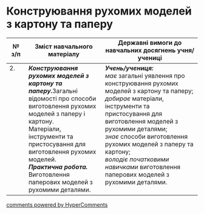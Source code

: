 <div id="hypercomments_widget" class="js-hypercomments-widget invisible"></div>

# Конструювання рухомих моделей з картону та паперу

<table>
  <tr>
    <td width="10%" align="center"><b>№ з/п</b></td>
    <td width="40%" align="center"><b>Зміст навчального матеріалу</b></td>
    <td width="60%" align="center"><b>Державні вимоги до навчальних досягнень учня/учениці</b></td>
  </tr>
<tbody>
  <tr>
    <td width="10%" style="vertical-align:top !important;">
2.</td>
    <td width="40%" style="vertical-align:top !important;">
<b><i>Конструювання рухомих моделей з картону та паперу.</i></b>Загальні відомості про способи виготовлення рухомих моделей з паперу і картону. <br>
Матеріали, інструменти та пристосування для виготовлення рухомих моделей. 
 <br>
<b><i>Практична робота.</i></b> <br>
Виготовлення паперових моделей з рухомими деталями.<br>
</td>
    <td width="60%" style="vertical-align:top !important;">
<i><b>Учень/учениця:</b></i><br>
<i>має</i> загальні уявлення про конструювання рухомих моделей з картону та паперу;<br>
<i>добирає</i> матеріали, інструменти та пристосування для виготовлення моделей з рухомими деталями;<br>
<i>знає</i> способи виготовлення рухомих моделей з паперу та картону; <br>
<i>володіє початковими навичками</i> виготовлення паперових моделей з рухомими деталями.<br></td>
  </tr>
</tbody>
</table>

<div class="js-hypercomments-container">
<a href="http://hypercomments.com" class="hc-link" title="comments widget">comments powered by HyperComments</a>
</div>